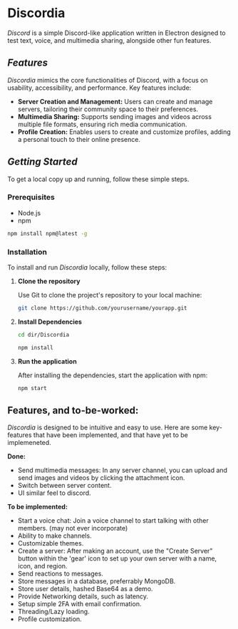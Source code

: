 # Discordia

*Discord* is a simple Discord-like application written in Electron designed to test text, voice, and multimedia sharing, alongside other fun features.

## *Features*

*Discordia* mimics the core functionalities of Discord, with a focus on usability, accessibility, and performance. Key features include:

- **Server Creation and Management:** Users can create and manage servers, tailoring their community space to their preferences.
- **Multimedia Sharing:** Supports sending images and videos across multiple file formats, ensuring rich media communication.
- **Profile Creation:** Enables users to create and customize profiles, adding a personal touch to their online presence.



## *Getting Started*

To get a local copy up and running, follow these simple steps.

### Prerequisites

- Node.js
- npm
```sh
npm install npm@latest -g
```

### Installation

To install and run *Discordia* locally, follow these steps:

1. **Clone the repository**

   Use Git to clone the project's repository to your local machine:

   ```bash
   git clone https://github.com/yourusername/yourapp.git
   ```

2. **Install Dependencies**

   ```bash
   cd dir/Discordia
   ```
   ```bash
   npm install
   ```
3. **Run the application**
   
   After installing the dependencies, start the application with npm:

   ```bash
   npm start
   ```
   

   
## Features, and to-be-worked:

  *Discordia* is designed to be intuitive and easy to use. Here are some key-features that have been implemented, and that have yet to be implemeneted.

**Done:**

  - Send multimedia messages: In any server channel, you can upload and send images and videos by clicking the attachment icon.
  - Switch between server content.
  - UI similar feel to discord.

  
**To be implemented:**

  - Start a voice chat: Join a voice channel to start talking with other members. (may not ever incorporate)
  - Ability to make channels.
  - Customizable themes.
  - Create a server: After making an account, use the "Create Server" button within the 'gear' icon to set up your own server with a name, icon, and region.
  - Send reactions to messages.
  - Store messages in a database, preferrably MongoDB.
  - Store user details, hashed Base64 as a demo.
  - Provide Networking details, such as latency.
  - Setup simple 2FA with email confirmation.
  - Threading/Lazy loading.
  - Profile customization.
